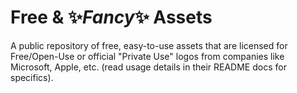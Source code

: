 # Free & :sparkles:*Fancy*:sparkles: Assets

A public repository of free, easy-to-use assets that are licensed for Free/Open-Use or official "Private Use" logos from companies like Microsoft, Apple, etc. (read usage details in their README docs for specifics).





